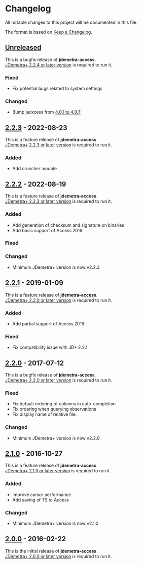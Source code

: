# Changelog

All notable changes to this project will be documented in this file.

The format is based on [Keep a Changelog](https://keepachangelog.com/en/1.0.0/).

## [Unreleased]

This is a bugfix release of **jdemetra-access**.  
[JDemetra+ 2.2.4 or later version](https://github.com/jdemetra/jdemetra-app/releases) is required to run it.

### Fixed

- Fix potential bugs related to system settings

### Changed

- Bump jackcess from [4.0.1 to 4.0.7](https://sourceforge.net/p/jackcess/news/)

## [2.2.3] - 2022-08-23

This is a feature release of **jdemetra-access**.  
[JDemetra+ 2.2.3 or later version](https://github.com/jdemetra/jdemetra-app/releases) is required to run it.

### Added

- Add cruncher module

## [2.2.2] - 2022-08-19

This is a feature release of **jdemetra-access**.  
[JDemetra+ 2.2.3 or later version](https://github.com/jdemetra/jdemetra-app/releases) is required to run it.

### Added

- Add generation of checksum and signature on binaries
- Add basic support of Access 2019

### Fixed

### Changed

- Minimum JDemetra+ version is now v2.2.3

## [2.2.1] - 2019-01-09

This is a feature release of **jdemetra-access**.  
[JDemetra+ 2.2.0 or later version](https://github.com/jdemetra/jdemetra-app/releases) is required to run it.

### Added

- Add partial support of Access 2016

### Fixed

- Fix compatibility issue with JD+ 2.2.1

## [2.2.0] - 2017-07-12

This is a bugfix release of **jdemetra-access**.  
[JDemetra+ 2.2.0 or later version](https://github.com/jdemetra/jdemetra-app/releases) is required to run it.

### Fixed

- Fix default ordering of columns in auto-completion
- Fix ordering when querying observations
- Fix display name of relative file.

### Changed

- Minimum JDemetra+ version is now v2.2.0

## [2.1.0] - 2016-10-27

This is a feature release of **jdemetra-access**.  
[JDemetra+ 2.1.0 or later version](https://github.com/jdemetra/jdemetra-app/releases) is required to run it.

### Added

- Improve cursor performance
- Add saving of TS to Access

### Changed

- Minimum JDemetra+ version is now v2.1.0

## [2.0.0] - 2016-02-22

This is the initial release of **jdemetra-access**.  
[JDemetra+ 2.0.0 or later version](https://github.com/jdemetra/jdemetra-app/releases) is required to run it.

[Unreleased]: https://github.com/nbbrd/jdemetra-access/compare/v2.2.3...HEAD
[2.2.3]: https://github.com/nbbrd/jdemetra-access/compare/v2.2.2...v2.2.3
[2.2.2]: https://github.com/nbbrd/jdemetra-access/compare/v2.2.1...v2.2.2
[2.2.1]: https://github.com/nbbrd/jdemetra-access/compare/v2.2.0...v2.2.1
[2.2.0]: https://github.com/nbbrd/jdemetra-access/compare/v2.1.0...v2.2.0
[2.1.0]: https://github.com/nbbrd/jdemetra-access/compare/v2.0.0...v2.1.0
[2.0.0]: https://github.com/nbbrd/jdemetra-access/releases/tag/v2.0.0
